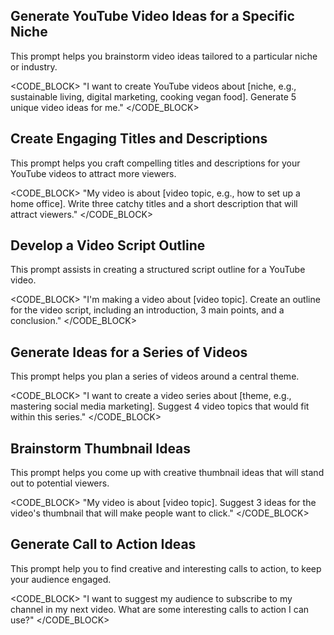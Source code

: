 ## Generate YouTube Video Ideas for a Specific Niche

This prompt helps you brainstorm video ideas tailored to a particular niche or industry.

<CODE_BLOCK>
"I want to create YouTube videos about [niche, e.g., sustainable living, digital marketing, cooking vegan food]. Generate 5 unique video ideas for me."
</CODE_BLOCK>

## Create Engaging Titles and Descriptions

This prompt helps you craft compelling titles and descriptions for your YouTube videos to attract more viewers.

<CODE_BLOCK>
"My video is about [video topic, e.g., how to set up a home office]. Write three catchy titles and a short description that will attract viewers."
</CODE_BLOCK>

## Develop a Video Script Outline

This prompt assists in creating a structured script outline for a YouTube video.

<CODE_BLOCK>
"I'm making a video about [video topic]. Create an outline for the video script, including an introduction, 3 main points, and a conclusion."
</CODE_BLOCK>

## Generate Ideas for a Series of Videos

This prompt helps you plan a series of videos around a central theme.

<CODE_BLOCK>
"I want to create a video series about [theme, e.g., mastering social media marketing]. Suggest 4 video topics that would fit within this series."
</CODE_BLOCK>

## Brainstorm Thumbnail Ideas

This prompt helps you come up with creative thumbnail ideas that will stand out to potential viewers.

<CODE_BLOCK>
"My video is about [video topic]. Suggest 3 ideas for the video's thumbnail that will make people want to click."
</CODE_BLOCK>

## Generate Call to Action Ideas

This prompt help you to find creative and interesting calls to action, to keep your audience engaged.

<CODE_BLOCK>
"I want to suggest my audience to subscribe to my channel in my next video. What are some interesting calls to action I can use?"
</CODE_BLOCK>